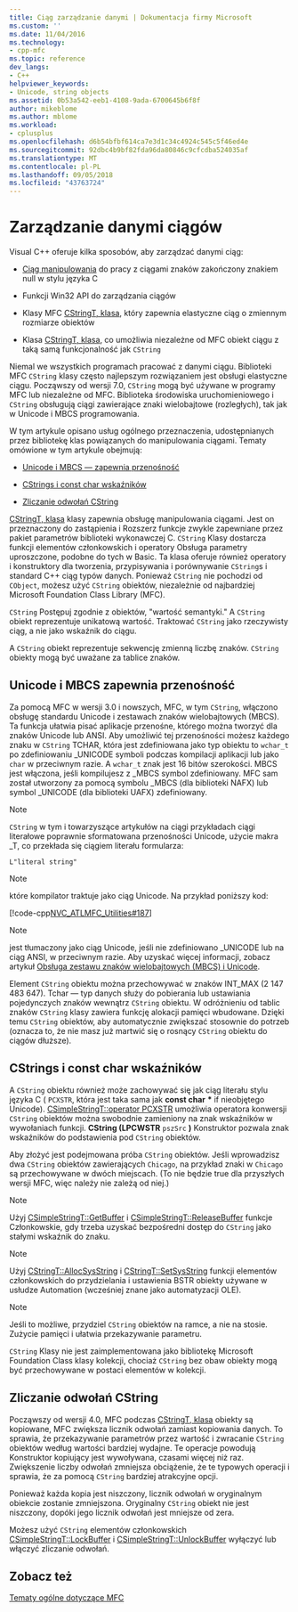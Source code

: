 ```yaml
---
title: Ciąg zarządzanie danymi | Dokumentacja firmy Microsoft
ms.custom: ''
ms.date: 11/04/2016
ms.technology:
- cpp-mfc
ms.topic: reference
dev_langs:
- C++
helpviewer_keywords:
- Unicode, string objects
ms.assetid: 0b53a542-eeb1-4108-9ada-6700645b6f8f
author: mikeblome
ms.author: mblome
ms.workload:
- cplusplus
ms.openlocfilehash: d6b54bfbf614ca7e3d1c34c4924c545c5f46ed4e
ms.sourcegitcommit: 92dbc4b9bf82fda96da80846c9cfcdba524035af
ms.translationtype: MT
ms.contentlocale: pl-PL
ms.lasthandoff: 09/05/2018
ms.locfileid: "43763724"
---
```

# <a name="string-data-management"></a>Zarządzanie danymi ciągów

Visual C++ oferuje kilka sposobów, aby zarządzać danymi ciąg:

- [Ciąg manipulowania](../c-runtime-library/string-manipulation-crt.md) do pracy z ciągami znaków zakończony znakiem null w stylu języka C

- Funkcji Win32 API do zarządzania ciągów

- Klasy MFC [CStringT, klasa](../atl-mfc-shared/reference/cstringt-class.md), który zapewnia elastyczne ciąg o zmiennym rozmiarze obiektów

- Klasa [CStringT, klasa](../atl-mfc-shared/reference/cstringt-class.md), co umożliwia niezależne od MFC obiekt ciągu z taką samą funkcjonalność jak `CString`

Niemal we wszystkich programach pracować z danymi ciągu. Biblioteki MFC `CString` klasy często najlepszym rozwiązaniem jest obsługi elastyczne ciągu. Począwszy od wersji 7.0, `CString` mogą być używane w programy MFC lub niezależne od MFC. Biblioteka środowiska uruchomieniowego i `CString` obsługują ciągi zawierające znaki wielobajtowe (rozległych), tak jak w Unicode i MBCS programowania.

W tym artykule opisano usług ogólnego przeznaczenia, udostępnianych przez bibliotekę klas powiązanych do manipulowania ciągami. Tematy omówione w tym artykule obejmują:

- [Unicode i MBCS — zapewnia przenośność](#_core_unicode_and_mbcs_provide_portability)

- [CStrings i const char wskaźników](#_core_cstrings_and_const_char_pointers)

- [Zliczanie odwołań CString](#_core_cstring_reference_counting)

[CStringT, klasa](../atl-mfc-shared/reference/cstringt-class.md) klasy zapewnia obsługę manipulowania ciągami. Jest on przeznaczony do zastąpienia i Rozszerz funkcje zwykle zapewniane przez pakiet parametrów biblioteki wykonawczej C. `CString` Klasy dostarcza funkcji elementów członkowskich i operatory Obsługa parametry uproszczone, podobne do tych w Basic. Ta klasa oferuje również operatory i konstruktory dla tworzenia, przypisywania i porównywanie `CString`s i standard C++ ciąg typów danych. Ponieważ `CString` nie pochodzi od `CObject`, możesz użyć `CString` obiektów, niezależnie od najbardziej Microsoft Foundation Class Library (MFC).

`CString` Postępuj zgodnie z obiektów, "wartość semantyki." A `CString` obiekt reprezentuje unikatową wartość. Traktować `CString` jako rzeczywisty ciąg, a nie jako wskaźnik do ciągu.

A `CString` obiekt reprezentuje sekwencję zmienną liczbę znaków. `CString` obiekty mogą być uważane za tablice znaków.

##  <a name="_core_unicode_and_mbcs_provide_portability"></a> Unicode i MBCS zapewnia przenośność

Za pomocą MFC w wersji 3.0 i nowszych, MFC, w tym `CString`, włączono obsługę standardu Unicode i zestawach znaków wielobajtowych (MBCS). Ta funkcja ułatwia pisać aplikacje przenośne, którego można tworzyć dla znaków Unicode lub ANSI. Aby umożliwić tej przenośności możesz każdego znaku w `CString` TCHAR, która jest zdefiniowana jako typ obiektu to `wchar_t` po zdefiniowaniu _UNICODE symboli podczas kompilacji aplikacji lub jako `char` w przeciwnym razie. A `wchar_t` znak jest 16 bitów szerokości. MBCS jest włączona, jeśli kompilujesz z _MBCS symbol zdefiniowany. MFC sam został utworzony za pomocą symbolu _MBCS (dla biblioteki NAFX) lub symbol _UNICODE (dla biblioteki UAFX) zdefiniowany.

> [!NOTE]
>  `CString` w tym i towarzyszące artykułów na ciągi przykładach ciągi literałowe poprawnie sformatowana przenośności Unicode, użycie makra _T, co przekłada się ciągiem literału formularza:

`L"literal string"`

> [!NOTE]
>  które kompilator traktuje jako ciąg Unicode. Na przykład poniższy kod:

[!code-cpp[NVC_ATLMFC_Utilities#187](../atl-mfc-shared/codesnippet/cpp/string-data-management_1.cpp)]

> [!NOTE]
>  jest tłumaczony jako ciąg Unicode, jeśli nie zdefiniowano _UNICODE lub na ciąg ANSI, w przeciwnym razie. Aby uzyskać więcej informacji, zobacz artykuł [Obsługa zestawu znaków wielobajtowych (MBCS) i Unicode](../atl-mfc-shared/unicode-and-multibyte-character-set-mbcs-support.md).

Element `CString` obiektu można przechowywać w znaków INT_MAX (2 147 483 647). Tchar — typ danych służy do pobierania lub ustawiania pojedynczych znaków wewnątrz `CString` obiektu. W odróżnieniu od tablic znaków `CString` klasy zawiera funkcję alokacji pamięci wbudowane. Dzięki temu `CString` obiektów, aby automatycznie zwiększać stosownie do potrzeb (oznacza to, że nie masz już martwić się o rosnący `CString` obiektu do ciągów dłuższe).

##  <a name="_core_cstrings_and_const_char_pointers"></a> CStrings i const char wskaźników

A `CString` obiektu również może zachowywać się jak ciąg literału stylu języka C ( `PCXSTR`, która jest taka sama jak **const char** <strong>\*</strong> if nieobjętego Unicode). [CSimpleStringT::operator PCXSTR](../atl-mfc-shared/reference/csimplestringt-class.md#operator_pcxstr) umożliwia operatora konwersji `CString` obiektów można swobodnie zamieniony na znak wskaźników w wywołaniach funkcji. **CString (LPCWSTR** `pszSrc` **)** Konstruktor pozwala znak wskaźników do podstawienia pod `CString` obiektów.

Aby złożyć jest podejmowana próba `CString` obiektów. Jeśli wprowadzisz dwa `CString` obiektów zawierających `Chicago`, na przykład znaki w `Chicago` są przechowywane w dwóch miejscach. (To nie będzie true dla przyszłych wersji MFC, więc należy nie zależą od niej.)

> [!NOTE]
>  Użyj [CSimpleStringT::GetBuffer](../atl-mfc-shared/reference/csimplestringt-class.md#getbuffer) i [CSimpleStringT::ReleaseBuffer](../atl-mfc-shared/reference/csimplestringt-class.md#releasebuffer) funkcje Członkowskie, gdy trzeba uzyskać bezpośredni dostęp do `CString` jako stałymi wskaźnik do znaku.

> [!NOTE]
>  Użyj [CStringT::AllocSysString](../atl-mfc-shared/reference/cstringt-class.md#allocsysstring) i [CStringT::SetSysString](../atl-mfc-shared/reference/cstringt-class.md#setsysstring) funkcji elementów członkowskich do przydzielania i ustawienia BSTR obiekty używane w usłudze Automation (wcześniej znane jako automatyzacji OLE).

> [!NOTE]
>  Jeśli to możliwe, przydziel `CString` obiektów na ramce, a nie na stosie. Zużycie pamięci i ułatwia przekazywanie parametru.

`CString` Klasy nie jest zaimplementowana jako bibliotekę Microsoft Foundation Class klasy kolekcji, chociaż `CString` bez obaw obiekty mogą być przechowywane w postaci elementów w kolekcji.

##  <a name="_core_cstring_reference_counting"></a> Zliczanie odwołań CString

Począwszy od wersji 4.0, MFC podczas [CStringT, klasa](../atl-mfc-shared/reference/cstringt-class.md) obiekty są kopiowane, MFC zwiększa licznik odwołań zamiast kopiowania danych. To sprawia, że przekazywanie parametrów przez wartość i zwracanie `CString` obiektów według wartości bardziej wydajne. Te operacje powodują Konstruktor kopiujący jest wywoływana, czasami więcej niż raz. Zwiększenie liczby odwołań zmniejsza obciążenie, że te typowych operacji i sprawia, że za pomocą `CString` bardziej atrakcyjne opcji.

Ponieważ każda kopia jest niszczony, licznik odwołań w oryginalnym obiekcie zostanie zmniejszona. Oryginalny `CString` obiekt nie jest niszczony, dopóki jego licznik odwołań jest mniejsze od zera.

Możesz użyć `CString` elementów członkowskich [CSimpleStringT::LockBuffer](../atl-mfc-shared/reference/csimplestringt-class.md#lockbuffer) i [CSimpleStringT::UnlockBuffer](../atl-mfc-shared/reference/csimplestringt-class.md#unlockbuffer) wyłączyć lub włączyć zliczanie odwołań.

## <a name="see-also"></a>Zobacz też

[Tematy ogólne dotyczące MFC](../mfc/general-mfc-topics.md)

